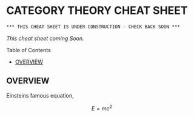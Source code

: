 # CATEGORY THEORY CHEAT SHEET

```txt
*** THIS CHEAT SHEET IS UNDER CONSTRUCTION - CHECK BACK SOON ***
```

_This cheat sheet coming Soon._

Table of Contents

* [OVERVIEW](https://github.com/JeffDeCola/my-cheat-sheets/tree/master/other/stem/math/pure/foundations/category-theory-cheat-sheet#overview)

## OVERVIEW

Einsteins famous equation,

$$
E=mc^2
$$
